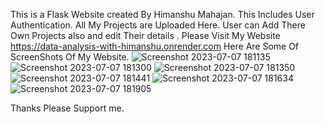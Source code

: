 This is a Flask Website created By Himanshu Mahajan.
This Includes User Authentication.
All My Projects are Uploaded Here.
User can Add There Own Projects also and edit Their details .
Please Visit My Website https://data-analysis-with-himanshu.onrender.com
Here Are Some Of ScreenShots Of My Website.
![Screenshot 2023-07-07 181135](https://github.com/himanshumahajan138/Flask-Website/assets/83700343/9986b239-12ca-4ceb-8cb9-f49d6789e21f)
![Screenshot 2023-07-07 181300](https://github.com/himanshumahajan138/Flask-Website/assets/83700343/90479e1a-e47a-4271-aa15-379bcabf4c86)
![Screenshot 2023-07-07 181350](https://github.com/himanshumahajan138/Flask-Website/assets/83700343/324f1627-fec0-4ba4-998d-537dad44f7a0)
![Screenshot 2023-07-07 181441](https://github.com/himanshumahajan138/Flask-Website/assets/83700343/cd0c949f-244b-488e-a646-69f8bc4ed0f0)
![Screenshot 2023-07-07 181634](https://github.com/himanshumahajan138/Flask-Website/assets/83700343/0af46a43-fbe8-4de2-9b9e-ba37b297bd5b)
![Screenshot 2023-07-07 181905](https://github.com/himanshumahajan138/Flask-Website/assets/83700343/5fde1ba6-0146-4397-b815-31795eeaa487)

Thanks Please Support me.

